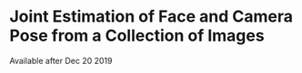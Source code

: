 # Joint Estimation of Face and Camera Pose from a Collection of Images

Available after Dec 20 2019
